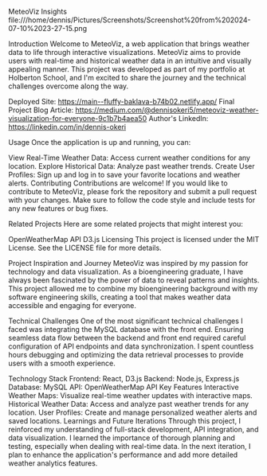 MeteoViz Insights
file:///home/dennis/Pictures/Screenshots/Screenshot%20from%202024-07-10%2023-27-15.png


Introduction
Welcome to MeteoViz, a web application that brings weather data to life through interactive visualizations. MeteoViz aims to provide users with real-time and historical weather data in an intuitive and visually appealing manner. This project was developed as part of my portfolio at Holberton School, and I'm excited to share the journey and the technical challenges overcome along the way.

Deployed Site: https://main--fluffy-baklava-b74b02.netlify.app/
Final Project Blog Article: https://medium.com/@dennisokeri5/meteoviz-weather-visualization-for-everyone-9c1b7b4aea50
Author's LinkedIn: https://linkedin.com/in/dennis-okeri

Usage
Once the application is up and running, you can:

View Real-Time Weather Data: Access current weather conditions for any location.
Explore Historical Data: Analyze past weather trends.
Create User Profiles: Sign up and log in to save your favorite locations and weather alerts.
Contributing
Contributions are welcome! If you would like to contribute to MeteoViz, please fork the repository and submit a pull request with your changes. Make sure to follow the code style and include tests for any new features or bug fixes.

Related Projects
Here are some related projects that might interest you:

OpenWeatherMap API
D3.js
Licensing
This project is licensed under the MIT License. See the LICENSE file for more details.

Project Inspiration and Journey
MeteoViz was inspired by my passion for technology and data visualization. As a bioengineering graduate, I have always been fascinated by the power of data to reveal patterns and insights. This project allowed me to combine my bioengineering background with my software engineering skills, creating a tool that makes weather data accessible and engaging for everyone.

Technical Challenges
One of the most significant technical challenges I faced was integrating the MySQL database with the front end. Ensuring seamless data flow between the backend and front end required careful configuration of API endpoints and data synchronization. I spent countless hours debugging and optimizing the data retrieval processes to provide users with a smooth experience.

Technology Stack
Frontend: React, D3.js
Backend: Node.js, Express.js
Database: MySQL
API: OpenWeatherMap API
Key Features
Interactive Weather Maps:
Visualize real-time weather updates with interactive maps.
Historical Weather Data:
Access and analyze past weather trends for any location.
User Profiles:
Create and manage personalized weather alerts and saved locations.
Learnings and Future Iterations
Through this project, I reinforced my understanding of full-stack development, API integration, and data visualization. I learned the importance of thorough planning and testing, especially when dealing with real-time data. In the next iteration, I plan to enhance the application's performance and add more detailed weather analytics features.




